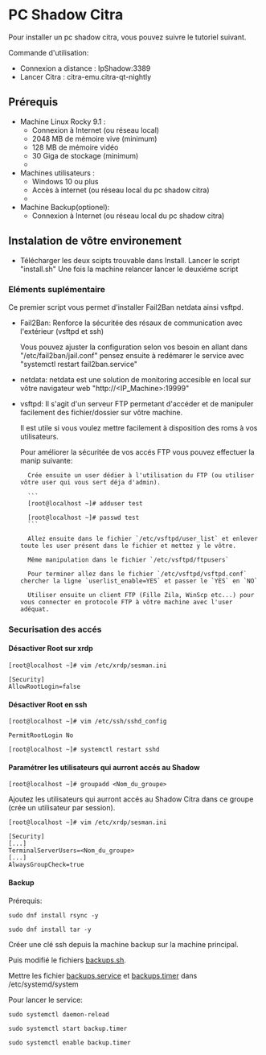 # PC Shadow Citra

Pour installer un pc shadow citra, vous pouvez suivre le tutoriel suivant.

Commande d'utilisation:
- Connexion a distance : IpShadow:3389
- Lancer Citra : citra-emu.citra-qt-nightly

## Prérequis

- Machine Linux Rocky 9.1 :
    - Connexion à Internet (ou réseau local)
    - 2048 MB de mémoire vive (minimum)
    - 128 MB de mémoire vidéo
    - 30 Giga de stockage (minimum)
    - 
- Machines utilisateurs :
    - Windows 10 ou plus
    - Accès à internet (ou réseau local du pc shadow citra)
    - 
- Machine Backup(optionel):
    - Connexion à Internet (ou réseau local du pc shadow citra)

## Instalation de vôtre environement

- Télécharger les deux scipts trouvable dans Install.
    Lancer le script "install.sh"
    Une fois la machine relancer lancer le deuxiéme script

### Eléments suplémentaire 

Ce premier script vous permet d'installer Fail2Ban netdata ainsi vsftpd.
- Fail2Ban:
    Renforce la sécuritée des résaux de communication avec l'extérieur (vsftpd et ssh)

    Vous pouvez ajuster la configuration selon vos besoin en allant dans "/etc/fail2ban/jail.conf" pensez ensuite à redémarer le service avec "systemctl restart fail2ban.service"

- netdata:
    netdata est une solution de monitoring accesible en local sur vôtre navigateur web "http://<IP_Machine>:19999"

- vsftpd:
    Il s'agit d'un serveur FTP permetant d'accéder et de manipuler facilement des fichier/dossier sur vôtre machine.

    Il est utile si vous voulez mettre facilement à disposition des roms à vos utilisateurs.

    Pour améliorer la sécuritée de vos accés FTP vous pouvez effectuer la manip suivante:

        Crée ensuite un user dédier à l'utilisation du FTP (ou utiliser vôtre user qui vous sert déja d'admin).

        ``` 
        [root@localhost ~]# adduser test

        [root@localhost ~]# passwd test
        ```

        Allez ensuite dans le fichier `/etc/vsftpd/user_list` et enlever toute les user présent dans le fichier et mettez y le vôtre.

        Même manipulation dans le fichier `/etc/vsftpd/ftpusers`

        Pour terminer allez dans le fichier `/etc/vsftpd/vsftpd.conf` chercher la ligne `userlist_enable=YES` et passer le `YES` en `NO`

        Utiliser ensuite un client FTP (Fille Zila, WinScp etc...) pour vous connecter en protocole FTP à vôtre machine avec l'user adéquat.  


### Securisation des accés

#### Désactiver Root sur xrdp

```
[root@localhost ~]# vim /etc/xrdp/sesman.ini

[Security]
AllowRootLogin=false
```

#### Désactiver Root en ssh

```
[root@localhost ~]# vim /etc/ssh/sshd_config

PermitRootLogin No
```

```
[root@localhost ~]# systemctl restart sshd
```

#### Paramétrer les utilisateurs qui aurront accés au Shadow

```
[root@localhost ~]# groupadd <Nom_du_groupe>
```
Ajoutez les utilisateurs qui aurront accés au Shadow Citra  dans ce groupe (crée un utilisateur par session).
```
[root@localhost ~]# vim /etc/xrdp/sesman.ini

[Security]
[...]
TerminalServerUsers=<Nom_du_groupe>
[...]
AlwaysGroupCheck=true
```

#### Backup

Prérequis:

```
sudo dnf install rsync -y

sudo dnf install tar -y
```

Créer une clé ssh depuis la machine backup sur la machine principal.

Puis modifié le fichiers [backups.sh](./Backup/backup.sh).

Mettre les fichier [backups.service](./Backup/backup.service) et [backups.timer](./Backup/backup.timer) dans /etc/systemd/system

Pour lancer le service:

```
sudo systemctl daemon-reload

sudo systemctl start backup.timer

sudo systemctl enable backup.timer
```
